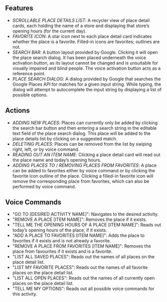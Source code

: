 ## Features
- *SCROLLABLE PLACE DETAILS LIST*: A recycler view of place detail cards, each holding the
name of a store and displaying that store’s opening hours (for the current day).
- *FAVORITE ICON*: A star icon next to each place detail card indicates whether the place is a
favorite. Filled-in icons are favorites; outlines are not.
- *SEARCH BAR*: A button layout provided by Google. Clicking it will open the place search
dialog. It has been placed underneath the voice activation button, as its layout cannot
be changed and is unsuitable for visually impaired and blind people. The voice activation
button acts as a reference point.
- *PLACE SEARCH DIALOG*: A dialog provided by Google that searches the Google Places API
for matches for a given input string. While typing, the dialog will attempt to
autocomplete the input string by displaying a list of possible options.

## Actions
- *ADDING NEW PLACES*: Places can currently only be added by clicking the search bar button
and then entering a search string in the editable text field of the place search dialog.
This place will be added to the place details list by clicking on a suggested match.
- *DELETING PLACES*: Places can be removed from the list by swiping right, left, or by voice
command.
- *READING OUT AN ITEM NAME*: Clicking a place detail card will read out the place name and
today’s opening hours.
- *ADDING PLACES TO / REMOVING PLACES FROM FAVORITES*: A place can be added to favorites
either by voice command or by clicking the favorite icon outline of the place. Clicking a
filled-in favorite icon will remove the corresponding place from favorites, which can also
be performed by voice command.

## Voice Commands
- "GO TO [DESIRED ACTIVITY NAME]": Navigates to the desired activity.
- "REMOVE A PLACE [ITEM NAME]": Removes the place if it exists.
- "TELL ME THE OPENING HOURS OF A PLACE [ITEM NAME]": Reads out today’s opening hours of
the place, if it exists.
- "ADD A PLACE TO FAVORITES [ITEM NAME]": Adds the place to favorites if it exists and is
not already a favorite.
- "REMOVE A PLACE FROM FAVORITES [ITEM NAME]": Removes the place from favourites if it
exists and is a favorite.
- "LIST ALL SAVED PLACES": Reads out the names of all places on the place detail list.
- "LIST MY FAVORITE PLACES": Reads out the names of all favorite places on the place detail
list.
- "LIST ALL OPEN PLACES": Reads out the names of all currently open places on the place
detail list.
- "TELL ME MY OPTIONS": Reads out all possible voice commands for this activity.